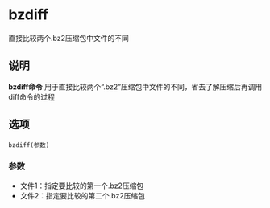 bzdiff
===

直接比较两个.bz2压缩包中文件的不同

## 说明

**bzdiff命令** 用于直接比较两个“.bz2”压缩包中文件的不同，省去了解压缩后再调用diff命令的过程

## 选项

```
bzdiff(参数)
```

### 参数  

*   文件1：指定要比较的第一个.bz2压缩包
*   文件2：指定要比较的第二个.bz2压缩包


